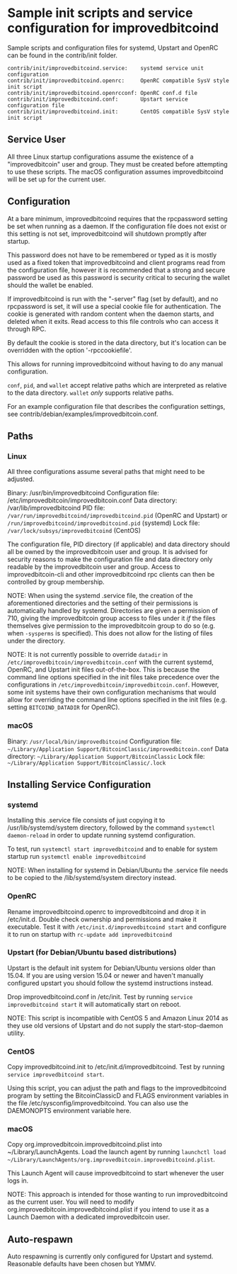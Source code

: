Sample init scripts and service configuration for improvedbitcoind
==========================================================

Sample scripts and configuration files for systemd, Upstart and OpenRC
can be found in the contrib/init folder.

    contrib/init/improvedbitcoind.service:    systemd service unit configuration
    contrib/init/improvedbitcoind.openrc:     OpenRC compatible SysV style init script
    contrib/init/improvedbitcoind.openrcconf: OpenRC conf.d file
    contrib/init/improvedbitcoind.conf:       Upstart service configuration file
    contrib/init/improvedbitcoind.init:       CentOS compatible SysV style init script

Service User
---------------------------------

All three Linux startup configurations assume the existence of a "improvedbitcoin" user
and group.  They must be created before attempting to use these scripts.
The macOS configuration assumes improvedbitcoind will be set up for the current user.

Configuration
---------------------------------

At a bare minimum, improvedbitcoind requires that the rpcpassword setting be set
when running as a daemon.  If the configuration file does not exist or this
setting is not set, improvedbitcoind will shutdown promptly after startup.

This password does not have to be remembered or typed as it is mostly used
as a fixed token that improvedbitcoind and client programs read from the configuration
file, however it is recommended that a strong and secure password be used
as this password is security critical to securing the wallet should the
wallet be enabled.

If improvedbitcoind is run with the "-server" flag (set by default), and no rpcpassword is set,
it will use a special cookie file for authentication. The cookie is generated with random
content when the daemon starts, and deleted when it exits. Read access to this file
controls who can access it through RPC.

By default the cookie is stored in the data directory, but it's location can be overridden
with the option '-rpccookiefile'.

This allows for running improvedbitcoind without having to do any manual configuration.

`conf`, `pid`, and `wallet` accept relative paths which are interpreted as
relative to the data directory. `wallet` *only* supports relative paths.

For an example configuration file that describes the configuration settings,
see contrib/debian/examples/improvedbitcoin.conf.

Paths
---------------------------------

### Linux

All three configurations assume several paths that might need to be adjusted.

Binary:              /usr/bin/improvedbitcoind
Configuration file:  /etc/improvedbitcoin/improvedbitcoin.conf
Data directory:      /var/lib/improvedbitcoind
PID file:            `/var/run/improvedbitcoind/improvedbitcoind.pid` (OpenRC and Upstart) or `/run/improvedbitcoind/improvedbitcoind.pid` (systemd)
Lock file:           `/var/lock/subsys/improvedbitcoind` (CentOS)

The configuration file, PID directory (if applicable) and data directory
should all be owned by the improvedbitcoin user and group.  It is advised for security
reasons to make the configuration file and data directory only readable by the
improvedbitcoin user and group.  Access to improvedbitcoin-cli and other improvedbitcoind rpc clients
can then be controlled by group membership.

NOTE: When using the systemd .service file, the creation of the aforementioned
directories and the setting of their permissions is automatically handled by
systemd. Directories are given a permission of 710, giving the improvedbitcoin group
access to files under it _if_ the files themselves give permission to the
improvedbitcoin group to do so (e.g. when `-sysperms` is specified). This does not allow
for the listing of files under the directory.

NOTE: It is not currently possible to override `datadir` in
`/etc/improvedbitcoin/improvedbitcoin.conf` with the current systemd, OpenRC, and Upstart init
files out-of-the-box. This is because the command line options specified in the
init files take precedence over the configurations in
`/etc/improvedbitcoin/improvedbitcoin.conf`. However, some init systems have their own
configuration mechanisms that would allow for overriding the command line
options specified in the init files (e.g. setting `BITCOIND_DATADIR` for
OpenRC).

### macOS

Binary:              `/usr/local/bin/improvedbitcoind`
Configuration file:  `~/Library/Application Support/BitcoinClassic/improvedbitcoin.conf`
Data directory:      `~/Library/Application Support/BitcoinClassic`
Lock file:           `~/Library/Application Support/BitcoinClassic/.lock`

Installing Service Configuration
-----------------------------------

### systemd

Installing this .service file consists of just copying it to
/usr/lib/systemd/system directory, followed by the command
`systemctl daemon-reload` in order to update running systemd configuration.

To test, run `systemctl start improvedbitcoind` and to enable for system startup run
`systemctl enable improvedbitcoind`

NOTE: When installing for systemd in Debian/Ubuntu the .service file needs to be copied to the /lib/systemd/system directory instead.

### OpenRC

Rename improvedbitcoind.openrc to improvedbitcoind and drop it in /etc/init.d.  Double
check ownership and permissions and make it executable.  Test it with
`/etc/init.d/improvedbitcoind start` and configure it to run on startup with
`rc-update add improvedbitcoind`

### Upstart (for Debian/Ubuntu based distributions)

Upstart is the default init system for Debian/Ubuntu versions older than 15.04. If you are using version 15.04 or newer and haven't manually configured upstart you should follow the systemd instructions instead.

Drop improvedbitcoind.conf in /etc/init.  Test by running `service improvedbitcoind start`
it will automatically start on reboot.

NOTE: This script is incompatible with CentOS 5 and Amazon Linux 2014 as they
use old versions of Upstart and do not supply the start-stop-daemon utility.

### CentOS

Copy improvedbitcoind.init to /etc/init.d/improvedbitcoind. Test by running `service improvedbitcoind start`.

Using this script, you can adjust the path and flags to the improvedbitcoind program by
setting the BitcoinClassicD and FLAGS environment variables in the file
/etc/sysconfig/improvedbitcoind. You can also use the DAEMONOPTS environment variable here.

### macOS

Copy org.improvedbitcoin.improvedbitcoind.plist into ~/Library/LaunchAgents. Load the launch agent by
running `launchctl load ~/Library/LaunchAgents/org.improvedbitcoin.improvedbitcoind.plist`.

This Launch Agent will cause improvedbitcoind to start whenever the user logs in.

NOTE: This approach is intended for those wanting to run improvedbitcoind as the current user.
You will need to modify org.improvedbitcoin.improvedbitcoind.plist if you intend to use it as a
Launch Daemon with a dedicated improvedbitcoin user.

Auto-respawn
-----------------------------------

Auto respawning is currently only configured for Upstart and systemd.
Reasonable defaults have been chosen but YMMV.
